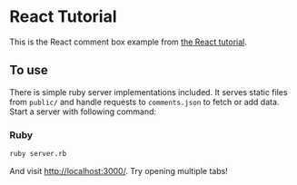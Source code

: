 # React Tutorial

This is the React comment box example from [the React tutorial](http://facebook.github.io/react/docs/tutorial.html).

## To use

There is simple ruby server implementations included. It serves static files from `public/` and handle requests to `comments.json` to fetch or add data. Start a server with following command:

### Ruby
```sh
ruby server.rb
```

And visit <http://localhost:3000/>. Try opening multiple tabs!
